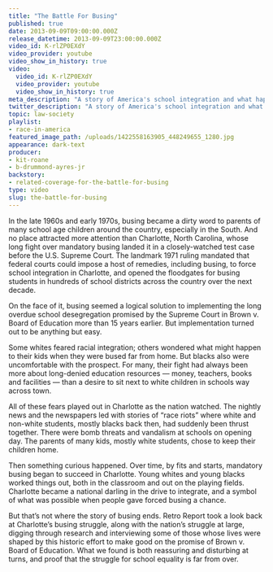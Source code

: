 ```yaml
---
title: "The Battle For Busing"
published: true
date: 2013-09-09T09:00:00.000Z
release_datetime: 2013-09-09T23:00:00.000Z
video_id: K-rlZP0EXdY
video_provider: youtube
video_show_in_history: true
video:
  video_id: K-rlZP0EXdY
  video_provider: youtube
  video_show_in_history: true
meta_description: "A story of America's school integration and what happened when the buses stopped rolling. "
twitter_description: "A story of America's school integration and what happened when the buses stopped rolling. "
topic: law-society
playlist:
- race-in-america
featured_image_path: /uploads/1422558163905_448249655_1280.jpg
appearance: dark-text
producer:
- kit-roane
- b-drummond-ayres-jr
backstory:
- related-coverage-for-the-battle-for-busing
type: video
slug: the-battle-for-busing
---
```


In the late 1960s and early 1970s, busing became a dirty word to parents of many school age children around the country, especially in the South. And no place attracted more attention than Charlotte, North Carolina, whose long fight over mandatory busing landed it in a closely-watched test case before the U.S. Supreme Court. The landmark 1971 ruling mandated that federal courts could impose a host of remedies, including busing, to force school integration in Charlotte, and opened the floodgates for busing students in hundreds of school districts across the country over the next decade.

On the face of it, busing seemed a logical solution to implementing the long overdue school desegregation promised by the Supreme Court in Brown v. Board of Education more than 15 years earlier. But implementation turned out to be anything but easy.

Some whites feared racial integration; others wondered what might happen to their kids when they were bused far from home. But blacks also were uncomfortable with the prospect. For many, their fight had always been more about long-denied education resources — money, teachers, books and facilities — than a desire to sit next to white children in schools way across town.

All of these fears played out in Charlotte as the nation watched. The nightly news and the newspapers led with stories of “race riots” where white and non-white students, mostly blacks back then, had suddenly been thrust together. There were bomb threats and vandalism at schools on opening day. The parents of many kids, mostly white students, chose to keep their children home.

Then something curious happened. Over time, by fits and starts, mandatory busing began to succeed in Charlotte. Young whites and young blacks worked things out, both in the classroom and out on the playing fields. Charlotte became a national darling in the drive to integrate, and a symbol of what was possible when people gave forced busing a chance.

But that’s not where the story of busing ends. Retro Report took a look back at Charlotte’s busing struggle, along with the nation’s struggle at large, digging through research and interviewing some of those whose lives were shaped by this historic effort to make good on the promise of Brown v. Board of Education. What we found is both reassuring and disturbing at turns, and proof that the struggle for school equality is far from over.

